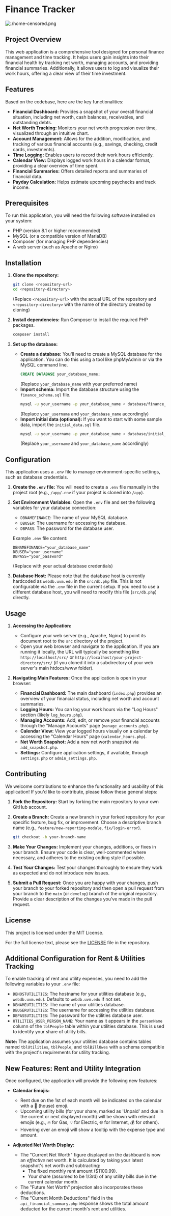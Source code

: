 # Finance Tracker

![./home-censored.png](./img/home-censored.png)

## Project Overview
This web application is a comprehensive tool designed for personal finance management and time tracking. It helps users gain insights into their financial health by tracking net worth, managing accounts, and providing financial summaries. Additionally, it allows users to log and visualize their work hours, offering a clear view of their time investment.

## Features
Based on the codebase, here are the key functionalities:
- **Financial Dashboard:** Provides a snapshot of your overall financial situation, including net worth, cash balances, receivables, and outstanding debts.
- **Net Worth Tracking:** Monitors your net worth progression over time, visualized through an intuitive chart.
- **Account Management:** Allows for the addition, modification, and tracking of various financial accounts (e.g., savings, checking, credit cards, investments).
- **Time Logging:** Enables users to record their work hours efficiently.
- **Calendar View:** Displays logged work hours in a calendar format, providing a clear overview of time spent.
- **Financial Summaries:** Offers detailed reports and summaries of financial data.
- **Payday Calculation:** Helps estimate upcoming paychecks and track income.

## Prerequisites
To run this application, you will need the following software installed on your system:
- PHP (version 8.1 or higher recommended)
- MySQL (or a compatible version of MariaDB)
- Composer (for managing PHP dependencies)
- A web server (such as Apache or Nginx)

## Installation

1.  **Clone the repository:**
    ```bash
    git clone <repository-url> 
    cd <repository-directory>
    ```
    (Replace `<repository-url>` with the actual URL of the repository and `<repository-directory>` with the name of the directory created by cloning)

2.  **Install dependencies:**
    Run Composer to install the required PHP packages.
    ```bash
    composer install
    ```

3.  **Set up the database:**
    *   **Create a database:** You'll need to create a MySQL database for the application. You can do this using a tool like phpMyAdmin or via the MySQL command line.
        ```sql
        CREATE DATABASE your_database_name;
        ```
        (Replace `your_database_name` with your preferred name)
    *   **Import schema:** Import the database structure using the `finance_schema.sql` file.
        ```bash
        mysql -u your_username -p your_database_name < database/finance_schema.sql
        ```
        (Replace `your_username` and `your_database_name` accordingly)
    *   **Import initial data (optional):** If you want to start with some sample data, import the `initial_data.sql` file.
        ```bash
        mysql -u your_username -p your_database_name < database/initial_data.sql
        ```
        (Replace `your_username` and `your_database_name` accordingly)

## Configuration

This application uses a `.env` file to manage environment-specific settings, such as database credentials.

1.  **Create the `.env` file:**
    You will need to create a `.env` file manually in the project root (e.g., `/app/.env` if your project is cloned into `/app`).

2.  **Set Environment Variables:**
    Open the `.env` file and set the following variables for your database connection:
    *   `DBNAMEFINANCE`: The name of your MySQL database.
    *   `DBUSER`: The username for accessing the database.
    *   `DBPASS`: The password for the database user.

    Example `.env` file content:
    ```
    DBNAMEFINANCE="your_database_name"
    DBUSER="your_username"
    DBPASS="your_password"
    ```
    (Replace with your actual database credentials)

3.  **Database Host:**
    Please note that the database host is currently hardcoded as `webdb.uvm.edu` in the `src/db.php` file. This is not configurable via the `.env` file in the current setup. If you need to use a different database host, you will need to modify this file (`src/db.php`) directly.

## Usage

1.  **Accessing the Application:**
    *   Configure your web server (e.g., Apache, Nginx) to point its document root to the `src` directory of the project.
    *   Open your web browser and navigate to the application. If you are running it locally, the URL will typically be something like `http://localhost/src/` or `http://localhost/your-project-directory/src/` (if you cloned it into a subdirectory of your web server's main htdocs/www folder).

2.  **Navigating Main Features:**
    Once the application is open in your browser:
    *   **Financial Dashboard:** The main dashboard (`index.php`) provides an overview of your financial status, including net worth and account summaries.
    *   **Logging Hours:** You can log your work hours via the "Log Hours" section (likely `log_hours.php`).
    *   **Managing Accounts:** Add, edit, or remove your financial accounts through the "Manage Accounts" page (`manage_accounts.php`).
    *   **Calendar View:** View your logged hours visually on a calendar by accessing the "Calendar Hours" page (`calendar_hours.php`).
    *   **Net Worth Snapshot:** Add a new net worth snapshot via `add_snapshot.php`.
    *   **Settings:** Configure application settings, if available, through `settings.php` or `admin_settings.php`.

## Contributing

We welcome contributions to enhance the functionality and usability of this application! If you'd like to contribute, please follow these general steps:

1.  **Fork the Repository:**
    Start by forking the main repository to your own GitHub account.

2.  **Create a Branch:**
    Create a new branch in your forked repository for your specific feature, bug fix, or improvement. Choose a descriptive branch name (e.g., `feature/new-reporting-module`, `fix/login-error`).
    ```bash
    git checkout -b your-branch-name
    ```

3.  **Make Your Changes:**
    Implement your changes, additions, or fixes in your branch. Ensure your code is clear, well-commented where necessary, and adheres to the existing coding style if possible.

4.  **Test Your Changes:**
    Test your changes thoroughly to ensure they work as expected and do not introduce new issues.

5.  **Submit a Pull Request:**
    Once you are happy with your changes, push your branch to your forked repository and then open a pull request from your branch to the `main` (or `develop`) branch of the original repository. Provide a clear description of the changes you've made in the pull request.

## License

This project is licensed under the MIT License.

For the full license text, please see the [LICENSE](LICENSE) file in the repository.

## Additional Configuration for Rent & Utilities Tracking

To enable tracking of rent and utility expenses, you need to add the following variables to your `.env` file:

*   `DBHOSTUTILITIES`: The hostname for your utilities database (e.g., `webdb.uvm.edu`). Defaults to `webdb.uvm.edu` if not set.
*   `DBNAMEUTILITIES`: The name of your utilities database.
*   `DBUSERUTILITIES`: The username for accessing the utilities database.
*   `DBPASSUTILITIES`: The password for the utilities database user.
*   `UTILITIES_USER_PERSON_NAME`: Your name as it appears in the `personName` column of the `tblPeople` table within your utilities database. This is used to identify your share of utility bills.

**Note:** The application assumes your utilities database contains tables named `tblUtilities`, `tblPeople`, and `tblBillOwes` with a schema compatible with the project's requirements for utility tracking.

## New Features: Rent and Utility Integration

Once configured, the application will provide the following new features:

*   **Calendar Emojis:**
    *   Rent due on the 1st of each month will be indicated on the calendar with a 🏡 (house) emoji.
    *   Upcoming utility bills (for your share, marked as 'Unpaid' and due in the current or next displayed month) will be shown with relevant emojis (e.g., 🔥 for Gas, 💡 for Electric, 🌐 for Internet, 💰 for others).
    *   Hovering over an emoji will show a tooltip with the expense type and amount.

*   **Adjusted Net Worth Display:**
    *   The "Current Net Worth" figure displayed on the dashboard is now an *effective* net worth. It is calculated by taking your latest snapshot's net worth and subtracting:
        *   The fixed monthly rent amount ($1100.99).
        *   Your share (assumed to be 1/3rd) of any utility bills due in the current calendar month.
    *   The "Future Net Worth" projection also incorporates these deductions.
    *   The "Current Month Deductions" field in the `api_financial_summary.php` response shows the total amount deducted for the current month's rent and utilities.